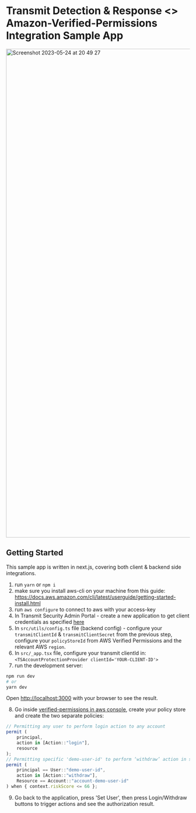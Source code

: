# Transmit Detection & Response <> Amazon-Verified-Permissions Integration Sample App

<img width="1335" alt="Screenshot 2023-05-24 at 20 49 27" src="https://github.com/TransmitSecurity/drs-avp-sample-app/assets/114135804/81dc8f96-1431-49b3-8629-d37ca6b256a7">

## Getting Started

This sample app is written in next.js, covering both client & backend side integrations.

1) run `yarn` or `npm i`
2) make sure you install aws-cli on your machine from this guide: https://docs.aws.amazon.com/cli/latest/userguide/getting-started-install.html
3) run `aws configure` to connect to aws with your access-key
4) In Transmit Security Admin Portal - create a new application to get client credentials as specified [here](https://developer.transmitsecurity.com/guides/user/create_new_application/)
5) In `src/utils/config.ts` file (backend config) - configure your `transmitClientId` & `transmitClientSecret` from the previous step, configure your `policyStoreId` from AWS Verified Permissions and the relevant AWS `region`.
6) In `src/_app.tsx` file, configure your transmit clientId in: `<TSAccountProtectionProvider clientId='YOUR-CLIENT-ID'>`
7) run the development server:

```bash
npm run dev
# or
yarn dev
```

Open [http://localhost:3000](http://localhost:3000) with your browser to see the result.

8) Go inside [verified-permissions in aws console](https://console.aws.amazon.com/verifiedpermissions/home), create your policy store and create the two separate policies:


```javascript
// Permitting any user to perform login action to any account
permit (
    principal,
    action in [Action::"login"],
    resource
);
// Permitting specific 'demo-user-id' to perform ‘withdraw’ action in specific resource account, with additional condition on Detection and Response riskScore result
permit (
    principal == User::"demo-user-id",
    action in [Action::"withdraw"],
    Resource == Account::"account-demo-user-id"
) when { context.riskScore <= 66 };
```

9) Go back to the application, press 'Set User', then press Login/Withdraw buttons to trigger actions and see the authorization result.
